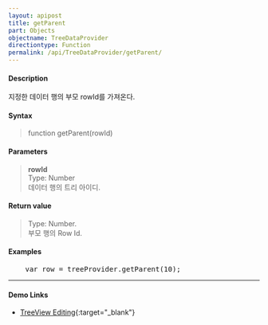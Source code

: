 ```yaml
---
layout: apipost
title: getParent
part: Objects
objectname: TreeDataProvider
directiontype: Function
permalink: /api/TreeDataProvider/getParent/
---
```



#### Description

 지정한 데이터 행의 부모 rowId를 가져온다.  

#### Syntax

> function getParent(rowId)  

#### Parameters

> **rowId**  
> Type: Number  
> 데이터 행의 트리 아이디.  

#### Return value

> Type: Number.  
> 부모 행의 Row Id.  

#### Examples 

<pre class="prettyprint">
    var row = treeProvider.getParent(10);
</pre>

---

#### Demo Links

* [TreeView Editing](http://demo.realgrid.net/Demo/TreeEditing){:target="_blank"}   
